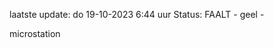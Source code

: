 laatste update: 
do 19-10-2023  6:44   uur 
Status: FAALT - geel - 
<div class="service Y">microstation</div>